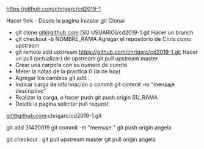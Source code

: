 
https://github.com/chrigarc/cd2019-1

Hacer fork - Desde la pagina
Instalar git
Clonar
- git clone git@github.com:[SU USUARIO]/cd2019-1.git
Hacer un branch
- git checkout -b NOMBRE_RAMA
Agregar el repositorio de Chris como upstream
- git remote add upstream
https://github.com/chrigarc/cd2019-1.git
Hacer un pull (actualizar) de upstream
git pull upstream master
- Crear una carpeta con su numero de cuenta
- Meter la notas de la practica 0 (la de hoy)
- Agregar los cambios
git add .
- Indicar carga de información o commit
git commit -m "mensaje descriptivo"
- Realizar la carga, o hacer push
git push origin SU_RAMA
- Desde la pagina solicitar pull request

git@github.com:chrigarc/cd2019-1.git


git add 31420019
git commit -m "mensaje "
git push origin angela

git checkout .
git pull upstream master
git pull origin angela 
